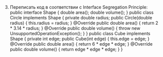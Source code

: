 3) Переписать код в соответствии с Interface Segregation Principle:
public interface Shape {
double area();
double volume();
}
public class Circle implements Shape {
private double radius;
public Circle(double radius) {
this.radius = radius;
}
@Override
public double area() {
return 2 * 3.14 * radius;
}
@Override
public double volume() {
throw new UnsupportedOperationException();
}
}
public class Cube implements Shape {
private int edge;
public Cube(int edge) {
this.edge = edge;
}
@Override
public double area() {
return 6 * edge * edge;
}
@Override
public double volume() {
return edge * edge * edge;
}
}
